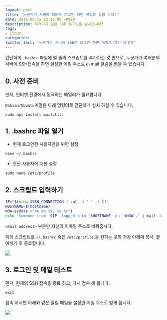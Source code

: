 ```yaml
---
layout: post
title: '누군가가 서버에 SSH로 로그인 하면 메일로 알림 보내기'
date: 2016-06-15 22:16:00 +0900
description: 허가되지 않은 SSH 로그인을 감시합시다!
tags:
- Linux
categories:
twitter_text: '누군가가 서버에 SSH로 로그인 하면 메일로 알림 보내기'
---
```


간단하게 `.bashrc` 파일에 몇 줄의 스크립트를 추가하는 것 만으로, 누군가가 여러분의 서버에 SSH접속을 하면 설정한 메일 주소로 e-mail 알림을 받을 수 있습니다.

## 0. 사전 준비

먼저, 인터넷 환경에서 동작하는 메일러가 필요합니다.

`Debian/Ubuntu`계열은 아래 명령어로 간단하게 설치 하실 수 있습니다.

```
sudo apt install mailutils
``` 

## 1. .bashrc 파일 열기

* 현재 로그인한 사용자만을 위한 설정

```
nano ~/.bashrc
```

* 모든 사용자에 대한 설정

```
sudo nano /etc/profile
```

## 2. 스크립트 입력하기

```bash
IP="$(echo $SSH_CONNECTION | cut -d " " -f 1)"
HOSTNAME=$(hostname)
NOW=$(date +"%e %b %Y, %a %r")
echo 'Someone from '$IP' logged into '$HOSTNAME' on '$NOW'.' | mail -s 'SSH Login Notification' <mail address>
```

`<mail address>` 부분만 자신의 이메일 주소로 바꿔줍시다.

위의 스크립트를 `~/.bashrc` 혹은 `/etc/profile` 등 원하는 곳의 가장 아래에 복사, 붙여넣기 후 종료합니다.

<a href="https://minibrary.com/blogimg/img-2016-0615-001.png" data-lightbox="351"><img src="https://minibrary.com/blogimg/img-2016-0615-001.png"></a>

## 3. 로그인 및 메일 테스트

먼저, 현재의 SSH 접속을 종료 하고, 다시 접속 해 봅니다.

```
exit
```

접속 하시면 아래와 같은 알림 메일을 설정한 메일 주소로 받게 됩니다.

<a href="https://minibrary.com/blogimg/img-2016-0615-002.png" data-lightbox="351"><img src="https://minibrary.com/blogimg/img-2016-0615-002.png"></a>
